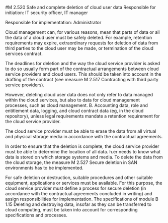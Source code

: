 #M 2.520 Safe and complete deletion of cloud user data
Responsible for initiation: IT security officer, IT manager

Responsible for implementation: Administrator

Cloud management can, for various reasons, mean that parts of data or all the data of a cloud user must be safely deleted. For example, retention requirements may expire, extraordinary requests for deletion of data from third parties to the cloud user may be made, or termination of the cloud services contract.

The deadlines for deletion and the way the cloud service provider is asked to do so usually form part of the contractual arrangements between cloud service providers and cloud users. This should be taken into account in the drafting of the contract (see measure M 2.517 Contracting with third party service providers).

However, deleting cloud user data does not only refer to data managed within the cloud services, but also to data for cloud management processes, such as cloud management. B. Accounting data, role and entitlement data, logging, and cloud contract data (eg, in the cloud repository), unless legal requirements mandate a retention requirement for the cloud service provider.

The cloud service provider must be able to erase the data from all virtual and physical storage media in accordance with the contractual agreements.

In order to ensure that the deletion is complete, the cloud service provider must be able to determine the location of all data. h.er needs to know what data is stored on which storage systems and media. To delete the data from the cloud storage, the measure M 2.527 Secure deletion in SAN environments has to be implemented.

For safe deletion or destruction, suitable procedures and other suitable equipment, applications or services must be available. For this purpose, the cloud service provider must define a process for secure deletion (in accordance with the contractual agreements concluded in writing) and assign responsibilities for implementation. The specifications of module B 1.15 Deleting and destroying data, insofar as they can be transferred to cloud computing, must be taken into account for corresponding specifications and processes.




